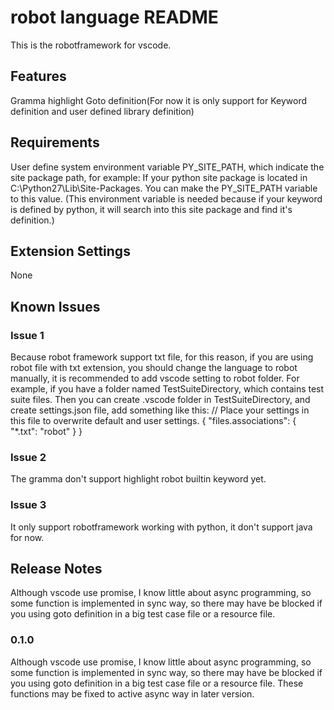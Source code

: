 # robot language README
This is the robotframework for vscode.

## Features
Gramma highlight
Goto definition(For now it is only support for Keyword definition and user defined library definition)

## Requirements
User define system environment variable PY_SITE_PATH, which indicate the site package path, for example:
If your python site package is located in C:\Python27\Lib\Site-Packages.  You can make the PY_SITE_PATH variable 
to this value.  (This environment variable is needed because if your keyword is defined by python, it will search into this
site package and find it's definition.)


## Extension Settings
None

## Known Issues

### Issue 1
Because robot framework support txt file, for this reason, if you are using robot file with txt extension,
you should change the language to robot manually, it is recommended to add vscode setting to robot folder.
For example, if you have a folder named TestSuiteDirectory, which contains test suite files.
Then you can create .vscode folder in TestSuiteDirectory, and create settings.json file, add something like
this:
// Place your settings in this file to overwrite default and user settings.
{
    "files.associations": {
        "*.txt": "robot"
    }
}

### Issue 2
The gramma don't support highlight robot builtin keyword yet.

### Issue 3
It only support robotframework working with python, it don't support java for now.

## Release Notes
Although vscode use promise, I know little about async programming, so some function is implemented
in sync way, so there may have be blocked if you using goto definition in a big test case file or a resource file.

### 0.1.0
Although vscode use promise, I know little about async programming, so some function is implemented
in sync way, so there may have be blocked if you using goto definition in a big test case file or a resource file.
These functions may be fixed to active async way in later version.

